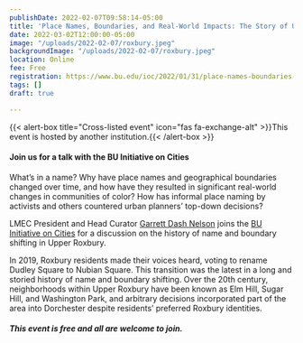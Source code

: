 ```yaml
---
publishDate: 2022-02-07T09:58:14-05:00
title: 'Place Names, Boundaries, and Real-World Impacts: The Story of Upper Roxbury'
date: 2022-03-02T12:00:00-05:00
image: "/uploads/2022-02-07/roxbury.jpeg"
backgroundImage: "/uploads/2022-02-07/roxbury.jpeg"
location: Online
fee: Free
registration: https://www.bu.edu/ioc/2022/01/31/place-names-boundaries-and-real-world-impacts-the-story-of-upper-roxbury/
tags: []
draft: true

---
```

{{< alert-box title="Cross-listed event" icon="fas fa-exchange-alt" >}}This event is hosted by another institution.{{< /alert-box >}}

#### Join us for a talk with the BU Initiative on Cities 

What’s in a name? Why have place names and geographical boundaries changed over time, and how have they resulted in significant real-world changes in communities of color? How has informal place naming by activists and others countered urban planners’ top-down decisions?

LMEC President and Head Curator [Garrett Dash Nelson](https://www.leventhalmap.org/about/people/garrett-nelson/) joins the [BU Initiative on Cities](https://www.bu.edu/ioc/) for a discussion on the history of name and boundary shifting in Upper Roxbury. 

In 2019, Roxbury residents made their voices heard, voting to rename Dudley Square to Nubian Square. This transition was the latest in a long and storied history of name and boundary shifting. Over the 20th century, neighborhoods within Upper Roxbury have been known as Elm Hill, Sugar Hill, and Washington Park, and arbitrary decisions incorporated part of the area into Dorchester despite residents’ preferred Roxbury identities.

##### This event is free and all are welcome to join.